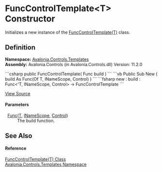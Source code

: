 # FuncControlTemplate&lt;T&gt; Constructor


Initializes a new instance of the <a href="T_Avalonia_Controls_Templates_FuncControlTemplate_1">FuncControlTemplate(T)</a> class.



## Definition
**Namespace:** <a href="N_Avalonia_Controls_Templates">Avalonia.Controls.Templates</a>  
**Assembly:** Avalonia.Controls (in Avalonia.Controls.dll) Version: 11.2.0

<Tabs groupId="api-code-preview">
<TabItem value="csharp" label="C#">
```csharp
public FuncControlTemplate(
	Func<T, INameScope, Control> build
)
```
</TabItem>
<TabItem value="vb" label="VB">
```vb
Public Sub New ( 
	build As Func(Of T, INameScope, Control)
)
```
</TabItem>
<TabItem value="fsharp" label="F#">
```fsharp
new : 
        build : Func<'T, INameScope, Control> -> FuncControlTemplate
```
</TabItem>
</Tabs>



<a href="https://github.com/AvaloniaUI/Avalonia/tree/master/src/Avalonia.Controls/Templates/FuncControlTemplate%602.cs#L17" title="View the source code">View Source</a>



#### Parameters
<dl><dt>  <a href="https://learn.microsoft.com/dotnet/api/system.func-3" target="_blank" rel="noopener noreferrer">Func</a>(<a href="T_Avalonia_Controls_Templates_FuncControlTemplate_1">T</a>, <a href="T_Avalonia_Controls_INameScope">INameScope</a>, <a href="T_Avalonia_Controls_Control">Control</a>)</dt><dd>The build function.</dd></dl>

## See Also


#### Reference
<a href="T_Avalonia_Controls_Templates_FuncControlTemplate_1">FuncControlTemplate(T) Class</a>  
<a href="N_Avalonia_Controls_Templates">Avalonia.Controls.Templates Namespace</a>  


